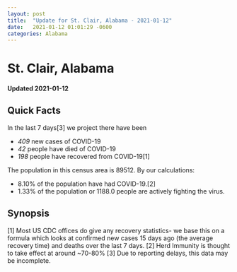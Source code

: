 ```yaml
---
layout: post
title:  "Update for St. Clair, Alabama - 2021-01-12"
date:   2021-01-12 01:01:29 -0600
categories: Alabama
---
```


# St. Clair, Alabama
#### Updated 2021-01-12

## Quick Facts

In the last 7 days[3] we project there have been
- *409* new cases of COVID-19
- *42* people have died of COVID-19
- *198* people have recovered from COVID-19[1]

The population in this census area is 89512. By our calculations:
- 8.10% of the population have had COVID-19.[2]
- 1.33% of the population or 1188.0 people are actively fighting the virus.

## Synopsis




[1] Most US CDC offices do give any recovery statistics- we base this on a formula which looks at confirmed new cases
15 days ago (the average recovery time) and deaths over the last 7 days.
[2] Herd Immunity is thought to take effect at around ~70-80%
[3] Due to reporting delays, this data may be incomplete. 
    